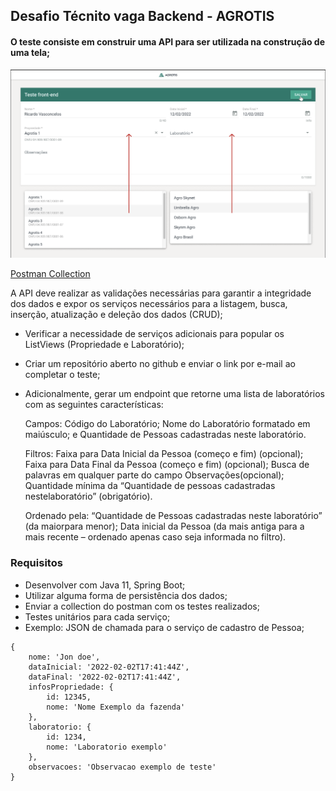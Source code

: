 ## Desafio Técnito vaga Backend - AGROTIS

#### O teste consiste em construir uma API para ser utilizada na construção de uma tela;

<img src="https://github.com/EduardoPrando/AGROTIS-Backend_desafio_tec/blob/main/external/teste.png" width="auto">

[Postman Collection](https://github.com/EduardoPrando/AGROTIS-Backend_desafio_tec/blob/main/external/Agrotis-Backend-test.postman_collection.json)

A API deve realizar as validações necessárias para garantir a integridade dos
dados e expor os serviços necessários para a listagem, busca, inserção,
atualização e deleção dos dados (CRUD);

- Verificar a necessidade de serviços adicionais para popular os ListViews
(Propriedade e Laboratório);

- Criar um repositório aberto no github e enviar o link por e-mail ao completar o
teste;

- Adicionalmente, gerar um endpoint que retorne uma lista de laboratórios com as
seguintes características:


    Campos:
        Código do Laboratório;
        Nome do Laboratório formatado em maiúsculo; e
        Quantidade de Pessoas cadastradas neste laboratório.

    Filtros:
        Faixa para Data Inicial da Pessoa (começo e fim) (opcional);
        Faixa para Data Final da Pessoa (começo e fim) (opcional);
        Busca de palavras em qualquer parte do campo Observações(opcional);
        Quantidade mínima da “Quantidade de pessoas cadastradas nestelaboratório” (obrigatório).
    
    Ordenado pela:
        “Quantidade de Pessoas cadastradas neste laboratório” (da maiorpara menor);
        Data inicial da Pessoa (da mais antiga para a mais recente – ordenado apenas caso seja informada no filtro).


### Requisitos
- Desenvolver com Java 11, Spring Boot;
- Utilizar alguma forma de persistência dos dados;
- Enviar a collection do postman com os testes realizados;
- Testes unitários para cada serviço;
- Exemplo: JSON de chamada para o serviço de cadastro de Pessoa;

````
{
    nome: 'Jon doe',
    dataInicial: '2022-02-02T17:41:44Z',
    dataFinal: '2022-02-02T17:41:44Z',
    infosPropriedade: {
        id: 12345,
        nome: 'Nome Exemplo da fazenda'
    },
    laboratorio: {
        id: 1234,
        nome: 'Laboratorio exemplo'
    },
    observacoes: 'Observacao exemplo de teste'
}
````

